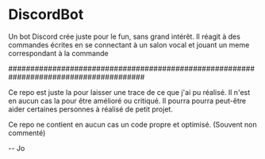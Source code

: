 # DiscordBot

Un bot Discord crée juste pour le fun, sans grand intérêt. 
Il réagit à des commandes écrites en se connectant à un salon vocal et jouant un meme correspondant à la commande


#######################################################################################

Ce repo est juste la pour laisser une trace de ce que j'ai pu réalisé.
Il n'est en aucun cas la pour être amélioré ou critiqué.
Il pourra pourra peut-être aider certaines personnes à réalisé de petit projet.

Ce repo ne contient en aucun cas un code propre et optimisé. (Souvent non commenté)

-- Jo
